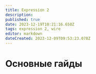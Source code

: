 ```yaml
---
title: Expression 2
description: 
published: true
date: 2023-12-19T10:21:16.658Z
tags: expression 2, wire
editor: markdown
dateCreated: 2023-12-09T09:53:23.078Z
---
```


# Основные гайды